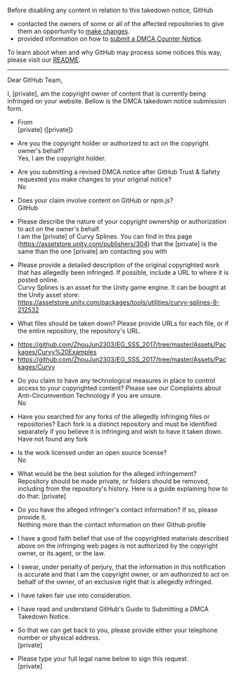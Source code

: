 Before disabling any content in relation to this takedown notice, GitHub
- contacted the owners of some or all of the affected repositories to give them an opportunity to [make changes](https://docs.github.com/en/github/site-policy/dmca-takedown-policy#a-how-does-this-actually-work).
- provided information on how to [submit a DMCA Counter Notice](https://docs.github.com/en/articles/guide-to-submitting-a-dmca-counter-notice).

To learn about when and why GitHub may process some notices this way, please visit our [README](https://github.com/github/dmca/blob/master/README.md#anatomy-of-a-takedown-notice).

---

Dear GitHub Team,

I, [private], am the copyright owner of content that is currently being infringed on your website. Bellow is the DMCA takedown notice submission form.

* From  
[private] ([private])

* Are you the copyright holder or authorized to act on the copyright owner's behalf?  
Yes, I am the copyright holder.

* Are you submitting a revised DMCA notice after GitHub Trust & Safety requested you make changes to your original notice?  
No

* Does your claim involve content on GitHub or npm.js?  
GitHub

* Please describe the nature of your copyright ownership or authorization to act on the owner's behalf.  
I am the [private] of Curvy Splines. You can find in this page (https://assetstore.unity.com/publishers/304) that the [private] is the same than the one [private] am contacting you with

* Please provide a detailed description of the original copyrighted work that has allegedly been infringed. If possible, include a URL to where it is posted online.  
Curvy Splines is an asset for the Unity game engine. It can be bought at the Unity asset store: https://assetstore.unity.com/packages/tools/utilities/curvy-splines-8-212532

* What files should be taken down? Please provide URLs for each file, or if the entire repository, the repository's URL.  
- https://github.com/ZhouJun2303/EG_SSS_2017/tree/master/Assets/Packages/Curvy%20Examples  
- https://github.com/ZhouJun2303/EG_SSS_2017/tree/master/Assets/Packages/Curvy

* Do you claim to have any technological measures in place to control access to your copyrighted content? Please see our Complaints about Anti-Circumvention Technology if you are unsure.  
No

* Have you searched for any forks of the allegedly infringing files or repositories? Each fork is a distinct repository and must be identified separately if you believe it is infringing and wish to have it taken down.  
Have not found any fork

* Is the work licensed under an open source license?  
No

* What would be the best solution for the alleged infringement?  
Repository should be made private, or folders should be removed, including from the repository's history. Here is a guide explaining how to do that: [private]  
* Do you have the alleged infringer's contact information? If so, please provide it.  
Nothing more than the contact information on their Github profile

* I have a good faith belief that use of the copyrighted materials described above on the infringing web pages is not authorized by the copyright owner, or its agent, or the law.  
* I swear, under penalty of perjury, that the information in this notification is accurate and that I am the copyright owner, or am authorized to act on behalf of the owner, of an exclusive right that is allegedly infringed.  
* I have taken fair use into consideration.  
* I have read and understand GitHub's Guide to Submitting a DMCA Takedown Notice.

* So that we can get back to you, please provide either your telephone number or physical address.  
[private]

* Please type your full legal name below to sign this request.  
[private]
